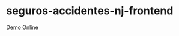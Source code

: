 # seguros-accidentes-nj-frontend

[Demo Online](https://seguros-accidentes-nj-frontend-git-master.gonzalesdelzo.now.sh/)
